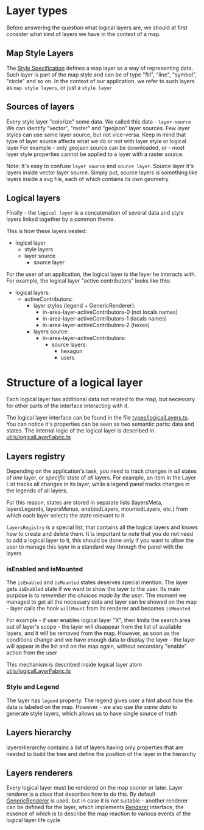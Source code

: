 # Layer types

Before answering the question what logical layers are, we should at first consider what kind of layers we have in the context of a map.

## Map Style Layers

The [Style Specification](https://maplibre.org/maplibre-gl-js-docs/style-spec/) defines a map layer as a way of representing data.
Such layer is part of the map style and can be of type "fill", "line", "symbol", "circle" and so on.
In the context of our application, we refer to such layers as `map style layers`, or just a `style layer`

## Sources of layers

Every style layer "colorize" some data. We called this data - `layer-source`
We can identify "vector", "raster" and "geojson" layer sources.
Few layer styles can use same layer source, but not vice-versa. Keep in mind that type of layer source affects what we do or not with layer style or logical layer
For example - only geojson source can be downloaded, or - most layer style properties cannot be applied to a layer with a raster source.

Note: It's easy to confuse `layer source` and `source layer`. Source layer it's layers inside vector layer source. Simply put, source layers is something like layers inside a svg file, each of which contains its own geometry

## Logical layers

Finally - the `logical layer` is a concatenation of several data and style layers linked together by a common theme.

This is how these layers nested:

- logical layer
  - style layers
  - layer source
    - source layer

For the user of an application, the logical layer is the layer he interacts with.
For example, the logical layer "active contributors" looks like this:

- logical layers:
  - activeContributors:
    - layer styles (legend + GenericRenderer):
      - in-area-layer-activeContributors-0 (not locals names)
      - in-area-layer-activeContributors-1 (locals names)
      - in-area-layer-activeContributors-2 (hexes)
    - layers source:
      - in-area-layer-activeContributors:
        - source layers:
          - hexagon
          - users

# Structure of a logical layer

Each logical layer has additional data not related to the map, but necessary for other parts of the interface interacting with it.

The logical layer interface can be found in the file [types/logicalLayers.ts](types/logicalLayer.ts).
You can notice it's properties can be seen as two semantic parts: data and states.
The internal logic of the logical layer is described in [utils/logicalLayerFabric.ts](utils/logicalLayerFabric.ts)

## Layers registry

Depending on the application's task, you need to track changes in _all_ states of _one_ layer, or _specific_ state of _all_ layers. For example, an item in the Layer List tracks all changes in its layer, while a legend panel tracks changes in the legends of all layers.

For this reason, states are stored in separate lists (layersMeta, layersLegends, layersMenus, enabledLayers, mountedLayers, etc.) from which each layer selects the state relevant to it.

`layersRegistry` is a special list, that contains all the logical layers and knows how to create and delete them.
It is important to note that you do not need to add a logical layer to it, this should be done only if you want to allow the user to manage this layer in a standard way through the panel with the layers

### isEnabled and isMounted

The `isEnabled` and `isMounted` states deserves special mention. The layer gets `isEnabled` state if we want to show the layer to the user. Its main purpose is to _remember the choices made by the user_.
The moment we managed to get all the necessary data and layer can be showed on the map - layer calls the hook `willMount` from its renderer and becomes `isMounted`

For example - if user enables logical layer "X", then limits the search area out of layer's scope - the layer will disappear from the list of available layers, and it will be removed from the map.
However, as soon as the conditions change and we have enough data to display the layer - the layer will appear in the list and on the map again, without secondary "enable" action from the user

This mechanism is described inside logical layer atom [utils/logicalLayerFabric.ts](utils/logicalLayerFabric.ts#L189)

### Style and Legend

The layer has `legend` property. The legend gives user a hint about how the data is labeled on the map. However - we also use _the same data_ to generate style layers, which allows us to have single source of truth

## Layers hierarchy

layersHierarchy contains a list of layers having only properties that are needed to build the tree and define the position of the layer in the hierarchy

## Layers renderers

Every logical layer must be rendered on the map sooner or later.
Layer renderer is a class that describes how to do this. By default [GenericRenderer](renderers/GenericRenderer.ts) is used, but in case it is not suitable - another renderer can be defined for the layer, which implements [Renderer](renderers/DefaultRenderer.ts) interface, the essence of which is to describe the map reaction to various events of the logical layer life cycle
